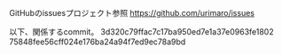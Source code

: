 GitHubのissuesプロジェクト参照
https://github.com/urimaro/issues

以下、関係するcommit。
3d320c79ffac7c17ba950ed7e1a37e0963fe1802
75848fee56cff024e176ba24a94f7ed9ec78a9bd

